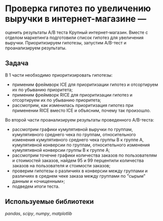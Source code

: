 # Проверка гипотез по увеличению выручки в интернет-магазине —
оценить результаты A/B теста
Крупный интернет-магазин. Вместе с отделом маркетинга подготовили список гипотез для увеличения выручки. Приоритизируем гипотезы, запустим A/B-тест и проанализируем результаты.

## Задача

В 1 части необходимо приоритизировать гипотезы:
- применим фреймворк ICE для приоритизации гипотез и отсортируем их по убыванию приоритета;
- применим фреймворк RICE для приоритизации гипотез и отсортируем их по убыванию приоритета;
- рассмотрим, как изменилась приоритизация гипотез при применении RICE вместо ICE и объясним, почему так произошло.

Во второй части проанализируем результаты проведенного A/B-теста:
- рассмотрим графики кумулятивной выручки по группам, кумулятивного среднего чека по группам, относительного изменения кумулятивного среднего чека группы B к группе A, кумулятивной конверсии по группам, относительного изменения кумулятивной конверсии группы B к группе A;
- рассмотрим точечне графики количества заказов по пользователям и стоимостей заказов, найдем 95 и 99 перцентили количества заказов на пользователя и стоимости заказов;
- проверим гипотезы о различиях в конверсии между группами и различиях в среднем чеке заказа между группами по "сырым" данным и «очищенным»;
- подведем итоги теста.


## Используемые библиотеки
*pandas*, *scipy*, *numpy*, *matplotlib*
